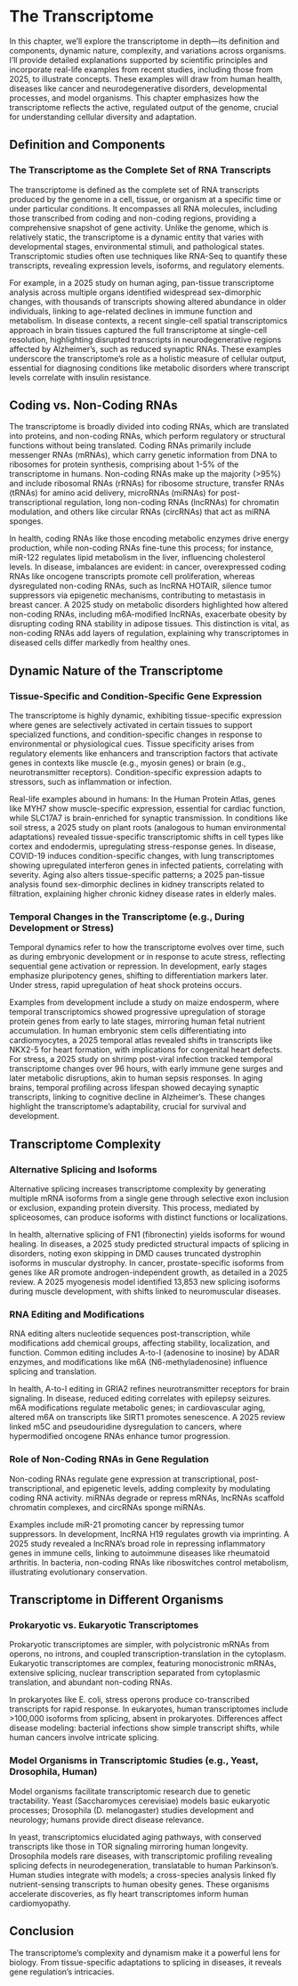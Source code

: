 # The Transcriptome

In this chapter, we’ll explore the transcriptome in depth—its definition
and components, dynamic nature, complexity, and variations across
organisms. I’ll provide detailed explanations supported by scientific
principles and incorporate real-life examples from recent studies,
including those from 2025, to illustrate concepts. These examples will
draw from human health, diseases like cancer and neurodegenerative
disorders, developmental processes, and model organisms. This chapter
emphasizes how the transcriptome reflects the active, regulated output
of the genome, crucial for understanding cellular diversity and
adaptation.

## Definition and Components

### The Transcriptome as the Complete Set of RNA Transcripts

The transcriptome is defined as the complete set of RNA transcripts
produced by the genome in a cell, tissue, or organism at a specific time
or under particular conditions. It encompasses all RNA molecules,
including those transcribed from coding and non-coding regions,
providing a comprehensive snapshot of gene activity. Unlike the genome,
which is relatively static, the transcriptome is a dynamic entity that
varies with developmental stages, environmental stimuli, and
pathological states. Transcriptomic studies often use techniques like
RNA-Seq to quantify these transcripts, revealing expression levels,
isoforms, and regulatory elements.

For example, in a 2025 study on human aging, pan-tissue transcriptome
analysis across multiple organs identified widespread sex-dimorphic
changes, with thousands of transcripts showing altered abundance in
older individuals, linking to age-related declines in immune function
and metabolism. In disease contexts, a recent single-cell spatial
transcriptomics approach in brain tissues captured the full
transcriptome at single-cell resolution, highlighting disrupted
transcripts in neurodegenerative regions affected by Alzheimer’s, such
as reduced synaptic RNAs. These examples underscore the transcriptome’s
role as a holistic measure of cellular output, essential for diagnosing
conditions like metabolic disorders where transcript levels correlate
with insulin resistance.

## Coding vs. Non-Coding RNAs

The transcriptome is broadly divided into coding RNAs, which are
translated into proteins, and non-coding RNAs, which perform regulatory
or structural functions without being translated. Coding RNAs primarily
include messenger RNAs (mRNAs), which carry genetic information from DNA
to ribosomes for protein synthesis, comprising about 1-5% of the
transcriptome in humans. Non-coding RNAs make up the majority (&gt;95%)
and include ribosomal RNAs (rRNAs) for ribosome structure, transfer RNAs
(tRNAs) for amino acid delivery, microRNAs (miRNAs) for
post-transcriptional regulation, long non-coding RNAs (lncRNAs) for
chromatin modulation, and others like circular RNAs (circRNAs) that act
as miRNA sponges.

In health, coding RNAs like those encoding metabolic enzymes drive
energy production, while non-coding RNAs fine-tune this process; for
instance, miR-122 regulates lipid metabolism in the liver, influencing
cholesterol levels. In disease, imbalances are evident: in cancer,
overexpressed coding RNAs like oncogene transcripts promote cell
proliferation, whereas dysregulated non-coding RNAs, such as lncRNA
HOTAIR, silence tumor suppressors via epigenetic mechanisms,
contributing to metastasis in breast cancer. A 2025 study on metabolic
disorders highlighted how altered non-coding RNAs, including
m6A-modified lncRNAs, exacerbate obesity by disrupting coding RNA
stability in adipose tissues. This distinction is vital, as non-coding
RNAs add layers of regulation, explaining why transcriptomes in diseased
cells differ markedly from healthy ones.

## Dynamic Nature of the Transcriptome

### Tissue-Specific and Condition-Specific Gene Expression

The transcriptome is highly dynamic, exhibiting tissue-specific
expression where genes are selectively activated in certain tissues to
support specialized functions, and condition-specific changes in
response to environmental or physiological cues. Tissue specificity
arises from regulatory elements like enhancers and transcription factors
that activate genes in contexts like muscle (e.g., myosin genes) or
brain (e.g., neurotransmitter receptors). Condition-specific expression
adapts to stressors, such as inflammation or infection.

Real-life examples abound in humans: In the Human Protein Atlas, genes
like MYH7 show muscle-specific expression, essential for cardiac
function, while SLC17A7 is brain-enriched for synaptic transmission. In
conditions like soil stress, a 2025 study on plant roots (analogous to
human environmental adaptations) revealed tissue-specific transcriptomic
shifts in cell types like cortex and endodermis, upregulating
stress-response genes. In disease, COVID-19 induces condition-specific
changes, with lung transcriptomes showing upregulated interferon genes
in infected patients, correlating with severity. Aging also alters
tissue-specific patterns; a 2025 pan-tissue analysis found sex-dimorphic
declines in kidney transcripts related to filtration, explaining higher
chronic kidney disease rates in elderly males.

### Temporal Changes in the Transcriptome (e.g., During Development or Stress)

Temporal dynamics refer to how the transcriptome evolves over time, such
as during embryonic development or in response to acute stress,
reflecting sequential gene activation or repression. In development,
early stages emphasize pluripotency genes, shifting to differentiation
markers later. Under stress, rapid upregulation of heat shock proteins
occurs.

Examples from development include a study on maize endosperm, where
temporal transcriptomics showed progressive upregulation of storage
protein genes from early to late stages, mirroring human fetal nutrient
accumulation. In human embryonic stem cells differentiating into
cardiomyocytes, a 2025 temporal atlas revealed shifts in transcripts
like NKX2-5 for heart formation, with implications for congenital heart
defects. For stress, a 2025 study on shrimp post-viral infection tracked
temporal transcriptome changes over 96 hours, with early immune gene
surges and later metabolic disruptions, akin to human sepsis responses.
In aging brains, temporal profiling across lifespan showed decaying
synaptic transcripts, linking to cognitive decline in Alzheimer’s. These
changes highlight the transcriptome’s adaptability, crucial for survival
and development.

## Transcriptome Complexity

### Alternative Splicing and Isoforms

Alternative splicing increases transcriptome complexity by generating
multiple mRNA isoforms from a single gene through selective exon
inclusion or exclusion, expanding protein diversity. This process,
mediated by spliceosomes, can produce isoforms with distinct functions
or localizations.

In health, alternative splicing of FN1 (fibronectin) yields isoforms for
wound healing. In diseases, a 2025 study predicted structural impacts of
splicing in disorders, noting exon skipping in DMD causes truncated
dystrophin isoforms in muscular dystrophy. In cancer, prostate-specific
isoforms from genes like AR promote androgen-independent growth, as
detailed in a 2025 review. A 2025 myogenesis model identified 13,853 new
splicing isoforms during muscle development, with shifts linked to
neuromuscular diseases.

### RNA Editing and Modifications

RNA editing alters nucleotide sequences post-transcription, while
modifications add chemical groups, affecting stability, localization,
and function. Common editing includes A-to-I (adenosine to inosine) by
ADAR enzymes, and modifications like m6A (N6-methyladenosine) influence
splicing and translation.

In health, A-to-I editing in GRIA2 refines neurotransmitter receptors
for brain signaling. In disease, reduced editing correlates with
epilepsy seizures. m6A modifications regulate metabolic genes; in
cardiovascular aging, altered m6A on transcripts like SIRT1 promotes
senescence. A 2025 review linked m5C and pseudouridine dysregulation to
cancers, where hypermodified oncogene RNAs enhance tumor progression.

### Role of Non-Coding RNAs in Gene Regulation

Non-coding RNAs regulate gene expression at transcriptional,
post-transcriptional, and epigenetic levels, adding complexity by
modulating coding RNA activity. miRNAs degrade or repress mRNAs, lncRNAs
scaffold chromatin complexes, and circRNAs sponge miRNAs.

Examples include miR-21 promoting cancer by repressing tumor
suppressors. In development, lncRNA H19 regulates growth via imprinting.
A 2025 study revealed a lncRNA’s broad role in repressing inflammatory
genes in immune cells, linking to autoimmune diseases like rheumatoid
arthritis. In bacteria, non-coding RNAs like riboswitches control
metabolism, illustrating evolutionary conservation.

## Transcriptome in Different Organisms

### Prokaryotic vs. Eukaryotic Transcriptomes

Prokaryotic transcriptomes are simpler, with polycistronic mRNAs from
operons, no introns, and coupled transcription-translation in the
cytoplasm. Eukaryotic transcriptomes are complex, featuring
monocistronic mRNAs, extensive splicing, nuclear transcription separated
from cytoplasmic translation, and abundant non-coding RNAs.

In prokaryotes like E. coli, stress operons produce co-transcribed
transcripts for rapid response. In eukaryotes, human transcriptomes
include &gt;100,000 isoforms from splicing, absent in prokaryotes.
Differences affect disease modeling: bacterial infections show simple
transcript shifts, while human cancers involve intricate splicing.

### Model Organisms in Transcriptomic Studies (e.g., Yeast, Drosophila, Human)

Model organisms facilitate transcriptomic research due to genetic
tractability. Yeast (Saccharomyces cerevisiae) models basic eukaryotic
processes; Drosophila (D. melanogaster) studies development and
neurology; humans provide direct disease relevance.

In yeast, transcriptomics elucidated aging pathways, with conserved
transcripts like those in TOR signaling mirroring human longevity.
Drosophila models rare diseases, with transcriptomic profiling revealing
splicing defects in neurodegeneration, translatable to human
Parkinson’s. Human studies integrate with models; a cross-species
analysis linked fly nutrient-sensing transcripts to human obesity genes.
These organisms accelerate discoveries, as fly heart transcriptomes
inform human cardiomyopathy.

## Conclusion

The transcriptome’s complexity and dynamism make it a powerful lens for
biology. From tissue-specific adaptations to splicing in diseases, it
reveals gene regulation’s intricacies.
